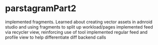 # parstagramPart2
implemented fragments. Learned about creating vector assets in adnroid studio and using fragments to split up workload/pages
implemented feed via recycler view, reinforcing use of tool
implemented regular feed and profile view to help differentiate diff backend calls
